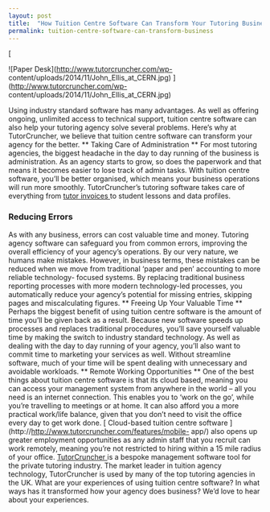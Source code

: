```yaml
---
layout: post
title:  "How Tuition Centre Software Can Transform Your Tutoring Business"
permalink: tuition-centre-software-can-transform-business
---
```

[

![Paper Desk](http://www.tutorcruncher.com/wp-
content/uploads/2014/11/John_Ellis_at_CERN.jpg)
](http://www.tutorcruncher.com/wp-
content/uploads/2014/11/John_Ellis_at_CERN.jpg)

Using industry standard
software has many advantages. As well as offering ongoing, unlimited access to
technical support, tuition centre software can also help your tutoring agency
solve several problems. Here’s why at TutorCruncher, we believe that tuition
centre software can transform your agency for the better. ** Taking Care of
Administration ** For most tutoring agencies, the biggest headache in the day
to day running of the business is administration. As an agency starts to grow,
so does the paperwork and that means it becomes easier to lose track of admin
tasks. With tuition centre software, you’ll be better organised, which means
your business operations will run more smoothly. TutorCruncher’s tutoring
software takes care of everything from [ tutor invoices
](http://www.tutorcruncher.com/features/automated-invoicing-payroll/) to
student lessons and data profiles. 

### Reducing Errors

 As with any business,
errors can cost valuable time and money. Tutoring agency software can
safeguard you from common errors, improving the overall efficiency of your
agency’s operations. By our very nature, we humans make mistakes. However, in
business terms, these mistakes can be reduced when we move from traditional
‘paper and pen’ accounting to more reliable technology- focused systems. By
replacing traditional business reporting processes with more modern
technology-led processes, you automatically reduce your agency’s potential for
missing entries, skipping pages and miscalculating figures. ** Freeing Up Your
Valuable Time ** Perhaps the biggest benefit of using tuition centre software
is the amount of time you’ll be given back as a result. Because new software
speeds up processes and replaces traditional procedures, you’ll save yourself
valuable time by making the switch to industry standard technology. As well as
dealing with the day to day running of your agency, you’ll also want to commit
time to marketing your services as well. Without streamline software, much of
your time will be spent dealing with unnecessary and avoidable workloads. **
Remote Working Opportunities ** One of the best things about tuition centre
software is that its cloud based, meaning you can access your management
system from anywhere in the world – all you need is an internet connection.
This enables you to ‘work on the go’, while you’re travelling to meetings or
at home. It can also afford you a more practical work/life balance, given that
you don’t need to visit the office every day to get work done. [ Cloud-based
tuition centre software ](http://http://www.tutorcruncher.com/features/mobile-
app/) also opens up greater employment opportunities as any admin staff that
you recruit can work remotely, meaning you’re not restricted to hiring within
a 15 mile radius of your office. [ TutorCruncher
](http://http://www.tutorcruncher.com/) is a bespoke management software tool
for the private tutoring industry. The market leader in tuition agency
technology, TutorCruncher is used by many of the top tutoring agencies in the
UK. What are your experiences of using tuition centre software? In what ways
has it transformed how your agency does business? We’d love to hear about your
experiences.
